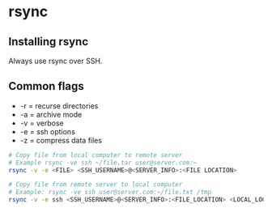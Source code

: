 # rsync

## Installing rsync

Always use rsync over SSH.

## Common flags

- -r = recurse directories
- -a = archive mode
- -v = verbose
- -e = ssh options
- -z = compress data files

```bash
# Copy file from local computer to remote server
# Example rsync -ve ssh ~/file.tar user@server.com:~
rsync -v -e <FILE> <SSH_USERNAME>@<SERVER_INFO>:<FILE LOCATION>

# Copy file from remote server to local computer
# Example: rsync -ve ssh user@server.com:~/file.txt /tmp
rsync -v -e ssh <SSH_USERNAME>@<SERVER_INFO>:<FILE_LOCATION> <LOCAL_LOCATION>